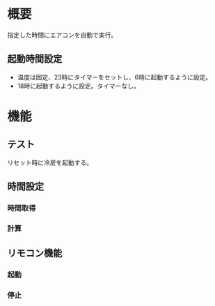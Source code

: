 # 概要

指定した時間にエアコンを自動で実行。

## 起動時間設定

+ 温度は固定、23時にタイマーをセットし、6時に起動するように設定。
+ 18時に起動するように設定。タイマーなし。


# 機能

## テスト

リセット時に冷房を起動する。

## 時間設定

### 時間取得


### 計算



## リモコン機能

### 起動

### 停止
